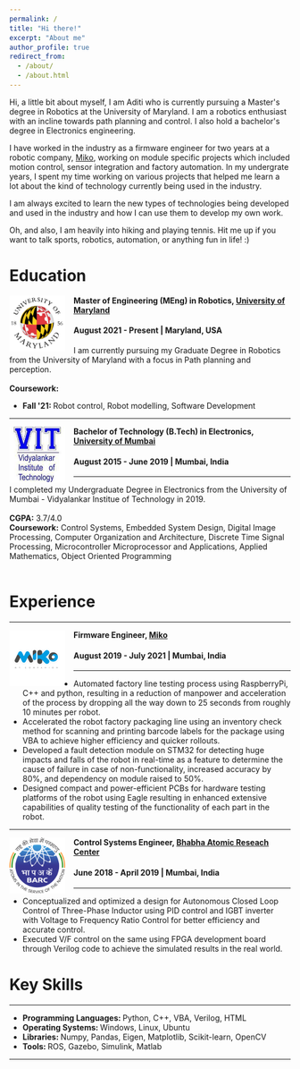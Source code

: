 ```yaml
---
permalink: /
title: "Hi there!"
excerpt: "About me"
author_profile: true
redirect_from: 
  - /about/
  - /about.html
---
```


Hi, a little bit about myself, I am Aditi who is currently pursuing a Master's degree in Robotics at the University of Maryland. I am a robotics enthusiast with an incline towards path planning and control. I also hold a bachelor's degree in Electronics engineering.

I have worked in the industry as a firmware engineer for two years at a robotic company, [Miko](https://miko.ai/), working on module specific projects which included motion control, sensor integration and factory automation. In my undergrate years, I spent my time working on various projects that helped me learn a lot about the kind of technology currently being used in the industry. 

I am always excited to learn the new types of technologies being developed and used in the industry and how I can use them to develop my own work.

Oh, and also, I am heavily into hiking and playing tennis. Hit me up if you want to talk sports, robotics, automation, or anything fun in life! :)

# Education
<img align="left" height="100" width="100" src="../images/maryland.jpg" style="padding-right:15px">

**Master of Engineering (MEng) in Robotics, [University of Maryland](https://www.umd.edu/)**
#### August 2021 - Present | Maryland, USA
I am currently pursuing my Graduate Degree in Robotics from the University of Maryland with a focus in Path planning and perception. <br> <br>
<strong>Coursework:</strong>
* <strong>Fall '21: </strong>Robot control, Robot modelling, Software Development <br>

-----
<img align="left" height="100" width="100" src="../images/vit.jpeg" style="padding-right:15px">

**Bachelor of Technology (B.Tech) in Electronics, [University of Mumbai](https://mu.ac.in/)**
#### August 2015 - June 2019 | Mumbai, India

-----
I completed my Undergraduate Degree in Electronics from the University of Mumbai - Vidyalankar Institue of Technology in 2019. <br> <br>
<strong>CGPA:</strong> 3.7/4.0 <br> 
<strong>Coursework:</strong> Control Systems, Embedded System Design, Digital Image Processing, Computer Organization and Architecture,
Discrete Time Signal Processing, Microcontroller Microprocessor and Applications, Applied Mathematics, Object Oriented
Programming <br>
<br>

# Experience
-----
<img align="left" height="100" width="100" src="../images/miko.png" style="padding-right:15px">

**Firmware Engineer, [Miko](https://miko.ai/)** 
#### August 2019 - July 2021 | Mumbai, India
----- 
* Automated factory line testing process using RaspberryPi, C++ and python, resulting in a reduction of manpower and acceleration
of the process by dropping all the way down to 25 seconds from roughly 10 minutes per robot.
* Accelerated the robot factory packaging line using an inventory check method for scanning and printing barcode labels for the
package using VBA to achieve higher efficiency and quicker rollouts.
* Developed a fault detection module on STM32 for detecting huge impacts and falls of the robot in real-time as a feature to
determine the cause of failure in case of non-functionality, increased accuracy by 80%, and dependency on module raised to 50%.
* Designed compact and power-efficient PCBs for hardware testing platforms of the robot using Eagle resulting in enhanced
extensive capabilities of quality testing of the functionality of each part in the robot.

-----
<img align="left" height="100" width="100" src="../images/barc.png" style="padding-right:15px">

**Control Systems Engineer, [Bhabha Atomic Reseach Center](http://www.barc.gov.in/)** 
#### June 2018 - April 2019 | Mumbai, India
----- 
* Conceptualized and optimized a design for Autonomous Closed Loop Control of Three-Phase Inductor using PID control and IGBT
inverter with Voltage to Frequency Ratio Control for better efficiency and accurate control.
* Executed V/F control on the same using FPGA development board through Verilog code to achieve the simulated results in the real world.

# Key Skills
----
* <strong> Programming Languages: </strong> Python, C++, VBA, Verilog, HTML <br>
* <strong> Operating Systems: </strong> Windows, Linux, Ubuntu <br>
* <strong> Libraries: </strong> Numpy, Pandas, Eigen, Matplotlib, Scikit-learn, OpenCV <br>
* <strong> Tools: </strong> ROS, Gazebo, Simulink, Matlab <br>
  
----